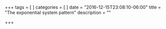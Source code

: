 +++
tags = [
]
categories = [
]
date = "2016-12-15T23:08:10-06:00"
title = "The exponential system pattern"
description = ""

+++

